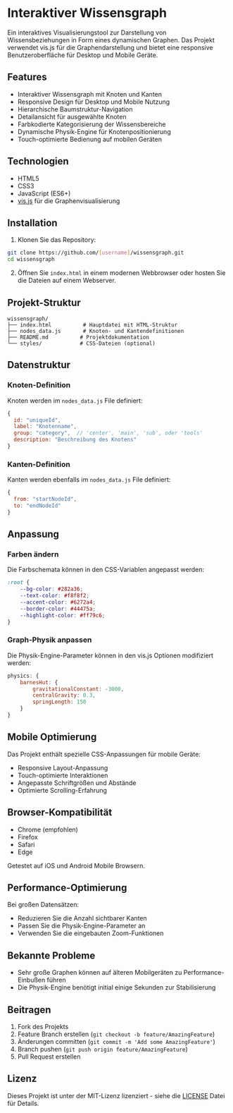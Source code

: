 # Interaktiver Wissensgraph

Ein interaktives Visualisierungstool zur Darstellung von Wissensbeziehungen in Form eines dynamischen Graphen. Das Projekt verwendet vis.js für die Graphendarstellung und bietet eine responsive Benutzeroberfläche für Desktop und Mobile Geräte.

## Features

- Interaktiver Wissensgraph mit Knoten und Kanten
- Responsive Design für Desktop und Mobile Nutzung
- Hierarchische Baumstruktur-Navigation
- Detailansicht für ausgewählte Knoten
- Farbkodierte Kategorisierung der Wissensbereiche
- Dynamische Physik-Engine für Knotenpositionierung
- Touch-optimierte Bedienung auf mobilen Geräten

## Technologien

- HTML5
- CSS3
- JavaScript (ES6+)
- [vis.js](https://visjs.org/) für die Graphenvisualisierung

## Installation

1. Klonen Sie das Repository:
```bash
git clone https://github.com/[username]/wissensgraph.git
cd wissensgraph
```

2. Öffnen Sie `index.html` in einem modernen Webbrowser oder hosten Sie die Dateien auf einem Webserver.

## Projekt-Struktur

```
wissensgraph/
├── index.html          # Hauptdatei mit HTML-Struktur
├── nodes_data.js       # Knoten- und Kantendefinitionen
├── README.md          # Projektdokumentation
└── styles/            # CSS-Dateien (optional)
```

## Datenstruktur

### Knoten-Definition

Knoten werden im `nodes_data.js` File definiert:

```javascript
{
  id: "uniqueId",
  label: "Knotenname",
  group: "category",  // 'center', 'main', 'sub', oder 'tools'
  description: "Beschreibung des Knotens"
}
```

### Kanten-Definition

Kanten werden ebenfalls im `nodes_data.js` File definiert:

```javascript
{
  from: "startNodeId",
  to: "endNodeId"
}
```

## Anpassung

### Farben ändern

Die Farbschemata können in den CSS-Variablen angepasst werden:

```css
:root {
    --bg-color: #282a36;
    --text-color: #f8f8f2;
    --accent-color: #6272a4;
    --border-color: #44475a;
    --highlight-color: #ff79c6;
}
```

### Graph-Physik anpassen

Die Physik-Engine-Parameter können in den vis.js Optionen modifiziert werden:

```javascript
physics: {
    barnesHut: {
        gravitationalConstant: -3000,
        centralGravity: 0.3,
        springLength: 150
    }
}
```

## Mobile Optimierung

Das Projekt enthält spezielle CSS-Anpassungen für mobile Geräte:

- Responsive Layout-Anpassung
- Touch-optimierte Interaktionen
- Angepasste Schriftgrößen und Abstände
- Optimierte Scrolling-Erfahrung

## Browser-Kompatibilität

- Chrome (empfohlen)
- Firefox
- Safari
- Edge

Getestet auf iOS und Android Mobile Browsern.

## Performance-Optimierung

Bei großen Datensätzen:
- Reduzieren Sie die Anzahl sichtbarer Kanten
- Passen Sie die Physik-Engine-Parameter an
- Verwenden Sie die eingebauten Zoom-Funktionen

## Bekannte Probleme

- Sehr große Graphen können auf älteren Mobilgeräten zu Performance-Einbußen führen
- Die Physik-Engine benötigt initial einige Sekunden zur Stabilisierung

## Beitragen

1. Fork des Projekts
2. Feature Branch erstellen (`git checkout -b feature/AmazingFeature`)
3. Änderungen committen (`git commit -m 'Add some AmazingFeature'`)
4. Branch pushen (`git push origin feature/AmazingFeature`)
5. Pull Request erstellen

## Lizenz

Dieses Projekt ist unter der MIT-Lizenz lizenziert - siehe die [LICENSE](LICENSE) Datei für Details.
